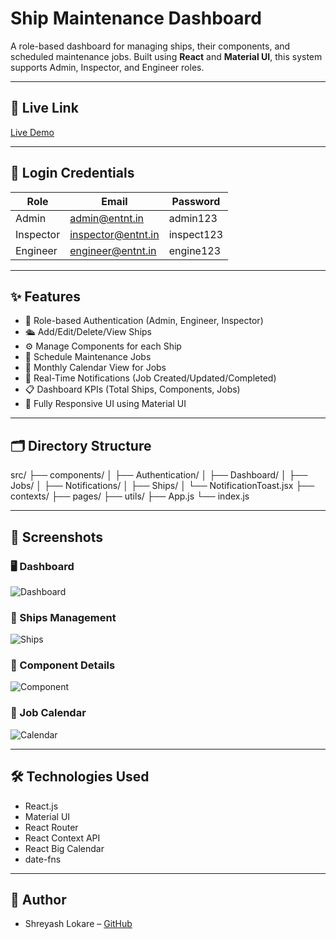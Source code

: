 # Ship Maintenance Dashboard

A role-based dashboard for managing ships, their components, and scheduled maintenance jobs. Built using **React** and **Material UI**, this system supports Admin, Inspector, and Engineer roles.

---

## 🚀 Live Link

[Live Demo](https://ship-maintenance-dashboard-six.vercel.app/) 

---

## 👤 Login Credentials

| Role      | Email                 | Password     |
|-----------|------------------------|--------------|
| Admin     | admin@entnt.in         | admin123     |
| Inspector | inspector@entnt.in     | inspect123   |
| Engineer  | engineer@entnt.in      | engine123    |

---

## ✨ Features

- 🔐 Role-based Authentication (Admin, Engineer, Inspector)
- 🛳️ Add/Edit/Delete/View Ships
- ⚙️ Manage Components for each Ship
- 📅 Schedule Maintenance Jobs
- 📆 Monthly Calendar View for Jobs
- 📢 Real-Time Notifications (Job Created/Updated/Completed)
- 📋 Dashboard KPIs (Total Ships, Components, Jobs)
- 🎨 Fully Responsive UI using Material UI

---

## 🗂️ Directory Structure

src/
├── components/
│ ├── Authentication/
│ ├── Dashboard/
│ ├── Jobs/
│ ├── Notifications/
│ ├── Ships/
│ └── NotificationToast.jsx
├── contexts/
├── pages/
├── utils/
├── App.js
└── index.js


---

## 📸 Screenshots

### 🖥️ Dashboard
![Dashboard](./screenshots/dashboard.png)

### 🚢 Ships Management
![Ships](./screenshots/ships.png)

### 🧩 Component Details
![Component](./screenshots/component-details.png)

### 📅 Job Calendar
![Calendar](./screenshots/calendar.png)

---

## 🛠️ Technologies Used

- React.js
- Material UI
- React Router
- React Context API
- React Big Calendar
- date-fns

---

## 🙌 Author

- Shreyash Lokare – [GitHub](https://github.com/Shre0502)